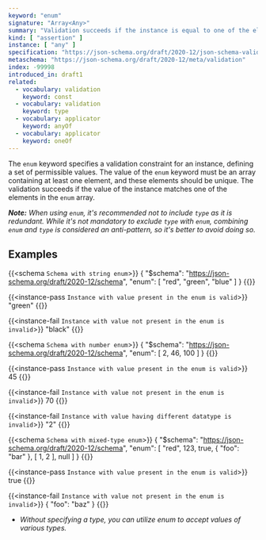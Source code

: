 ```yaml
---
keyword: "enum"
signature: "Array<Any>"
summary: "Validation succeeds if the instance is equal to one of the elements in this keyword's array value."
kind: [ "assertion" ]
instance: [ "any" ]
specification: "https://json-schema.org/draft/2020-12/json-schema-validation.html#section-6.1.2"
metaschema: "https://json-schema.org/draft/2020-12/meta/validation"
index: -99998
introduced_in: draft1
related:
  - vocabulary: validation
    keyword: const
  - vocabulary: validation
    keyword: type
  - vocabulary: applicator
    keyword: anyOf
  - vocabulary: applicator
    keyword: oneOf
---
```


The `enum` keyword specifies a validation constraint for an instance, defining a set of permissible values. The value of the `enum` keyword must be an array containing at least one element, and these elements should be unique. The validation succeeds if the value of the instance matches one of the elements in the `enum` array.

_**Note:** When using  `enum`, it's recommended not to include `type` as it is redundant. While it's not mandatory to exclude `type` with `enum`, combining `enum` and `type` is considered an anti-pattern, so it's better to avoid doing so._

## Examples

{{<schema `Schema with string enum`>}}
{
  "$schema": "https://json-schema.org/draft/2020-12/schema",
  "enum": [ "red", "green", "blue" ]
}
{{</schema>}}

{{<instance-pass `Instance with value present in the enum is valid`>}}
"green"
{{</instance-pass>}}

{{<instance-fail `Instance with value not present in the enum is invalid`>}}
"black"
{{</instance-fail>}}

{{<schema `Schema with number enum`>}}
{
  "$schema": "https://json-schema.org/draft/2020-12/schema",
  "enum": [ 2, 46, 100 ]
}
{{</schema>}}

{{<instance-pass `Instance with value present in the enum is valid`>}}
45
{{</instance-pass>}}

{{<instance-fail `Instance with value not present in the enum is invalid`>}}
70
{{</instance-fail>}}

{{<instance-fail `Instance with value having different datatype is invalid`>}}
"2"
{{</instance-fail>}}

{{<schema `Schema with mixed-type enum`>}}
{
  "$schema": "https://json-schema.org/draft/2020-12/schema",
  "enum": [ "red", 123, true, { "foo": "bar" }, [ 1, 2 ], null ]
}
{{</schema>}}

{{<instance-pass `Instance with value present in the enum is valid`>}}
true
{{</instance-pass>}}

{{<instance-fail `Instance with value not present in the enum is invalid`>}}
{ "foo": "baz" }
{{</instance-fail>}}
-  _Without specifying a type, you can utilize enum to accept values of various types._
